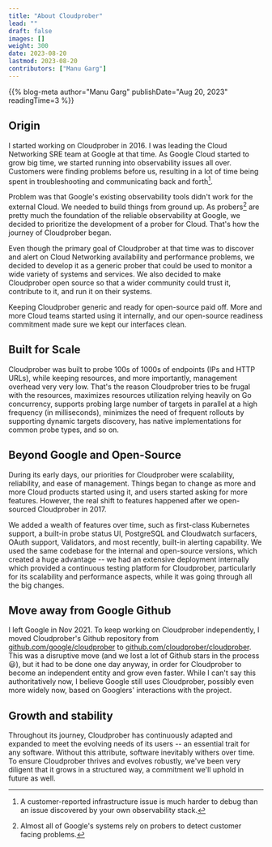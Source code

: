 ```yaml
---
title: "About Cloudprober"
lead: ""
draft: false
images: []
weight: 300
date: 2023-08-20
lastmod: 2023-08-20
contributors: ["Manu Garg"]
---
```


{{% blog-meta author="Manu Garg" publishDate="Aug 20, 2023" readingTime=3 %}}

## Origin

I started working on Cloudprober in 2016. I was leading the Cloud Networking SRE
team at Google at that time. As Google Cloud started to grow big time, we
started running into observability issues all over. Customers were finding
problems before us, resulting in a lot of time being spent in troubleshooting
and communicating back and forth[^1].

[^1]:
    A customer-reported infrastructure issue is much harder to debug than an
    issue discovered by your own observability stack.

Problem was that Google's existing observability tools didn't work for the
external Cloud. We needed to build things from ground up. As probers[^2] are
pretty much the foundation of the reliable observability at Google, we decided
to prioritize the development of a prober for Cloud. That's how the journey of
Cloudprober began.

[^2]:
    Almost all of Google's systems rely on probers to detect customer facing
    problems.

Even though the primary goal of Cloudprober at that time was to discover and
alert on Cloud Networking availability and performance problems, we decided to
develop it as a generic prober that could be used to monitor a wide variety of
systems and services. We also decided to make Cloudprober open source so that a
wider community could trust it, contribute to it, and run it on their systems.

Keeping Cloudprober generic and ready for open-source paid off. More and more
Cloud teams started using it internally, and our open-source readiness
commitment made sure we kept our interfaces clean.

## Built for Scale

Cloudprober was built to probe 100s of 1000s of endpoints (IPs and HTTP URLs),
while keeping resources, and more importantly, management overhead very very
low. That's the reason Cloudprober tries to be frugal with the resources,
maximizes resources utilization relying heavily on Go concurrency, supports
probing large number of targets in parallel at a high frequency (in
milliseconds), minimizes the need of frequent rollouts by supporting dynamic
targets discovery, has native implementations for common probe types, and so on.

## Beyond Google and Open-Source

During its early days, our priorities for Cloudprober were scalability,
reliability, and ease of management. Things began to change as more and more
Cloud products started using it, and users started asking for more features.
However, the real shift to features happened after we open-sourced Cloudprober
in 2017.

We added a wealth of features over time, such as first-class Kubernetes support,
a built-in probe status UI, PostgreSQL and Cloudwatch surfacers, OAuth support,
Validators, and most recently, built-in alerting capability. We used the same
codebase for the internal and open-source versions, which created a huge
advantage -- we had an extensive deployment internally which provided a
continuous testing platform for Cloudprober, particularly for its scalability
and performance aspects, while it was going through all the big changes.

## Move away from Google Github

I left Google in Nov 2021. To keep working on Cloudprober independently, I moved
Cloudprober's Github repository from
<a href="https://github.com/google/cloudprober">github.com/google/cloudprober<a>
to
<a href="https://github.com/cloudprober/cloudprober">github.com/cloudprober/cloudprober</a>.
This was a disruptive move (and we lost a lot of Github stars in the process
:smiley:), but it had to be done one day anyway, in order for Cloudprober to
become an independent entity and grow even faster. While I can't say this
authoritatively now, I believe Google still uses Cloudprober, possibly even more
widely now, based on Googlers' interactions with the project.

## Growth and stability

Throughout its journey, Cloudprober has continuously adapted and expanded to
meet the evolving needs of its users -- an essential trait for any software.
Without this attribute, software inevitably withers over time. To ensure
Cloudprober thrives and evolves robustly, we've been very diligent that it grows
in a structured way, a commitment we'll uphold in future as well.
